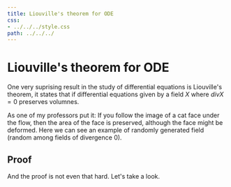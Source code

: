 ```yaml
---
title: Liouville's theorem for ODE                                                        
css:
- ../../../style.css                
path: ../../../
---
```


# Liouville's theorem for ODE

One very suprising result in the study of differential equations is Liouville's theorem, it states that
if differential equations given by a field $X$ where $div X=0$ preserves volumnes. 

As one of my professors put it: If you follow the image of a cat face under the flow, then the area of the face is preserved,
although the face might be deformed. Here we can see an example of randomly generated field (random among fields of divergence 0).

## Proof
And the proof is not even that hard. Let's take a look.
